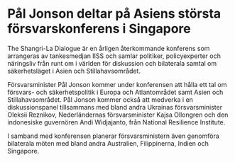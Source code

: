 # Pål Jonson deltar på Asiens största försvarskonferens i Singapore

The Shangri-La Dialogue är en årligen återkommande konferens som arrangeras av tankesmedjan IISS och samlar politiker, policyexperter och näringsliv från runt om i världen för diskussion och bilaterala samtal om säkerhetsläget i Asien och Stillahavsområdet.

Försvarsminister Pål Jonson kommer under konferensen att hålla ett tal om försvars- och säkerhetspolitik i Europa och Atlantområdet samt Asien och Stillahavsområdet. Pål Jonson kommer också att medverka i en diskussionspanel tillsammans med bland andra Ukrainas försvarsminister Oleksii Reznikov, Nederländernas försvarsminister Kajsa Ollongren och den indonesiske guvernören Andi Widjajanto, från National Resilience Institute.

I samband med konferensen planerar försvarsministern även genomföra bilaterala möten med bland andra Australien, Filippinerna, Indien och Singapore.
